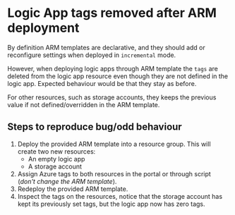 # Logic App tags removed after ARM deployment

By definition ARM templates are declarative, and they should add or reconfigure settings when deployed in `incremental` mode.

However, when deploying logic apps through ARM template the `tags` are deleted from the logic app resource even though they are not defined in the logic app. Expected behaviour would be that they stay as before.

For other resources, such as storage accounts, they keeps the previous value if not defined/overridden in the ARM template.

## Steps to reproduce bug/odd behaviour

1. Deploy the provided ARM template into a resource group. This will create two new resources:
    * An empty logic app
    * A storage account
2. Assign Azure tags to both resources in the portal or through script (_don't change the ARM template_).
3. Redeploy the provided ARM template.
4. Inspect the tags on the resources, notice that the storage account has kept its previously set tags, but the logic app now has zero tags.
